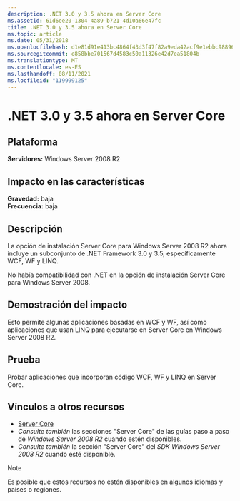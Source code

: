 ```yaml
---
description: .NET 3.0 y 3.5 ahora en Server Core
ms.assetid: 61d6ee20-1304-4a89-b721-4d10a66e47fc
title: .NET 3.0 y 3.5 ahora en Server Core
ms.topic: article
ms.date: 05/31/2018
ms.openlocfilehash: d1e81d91e413bc4864f43d3f47f82a9eda42acf9e1ebbc98896eb573554628e8
ms.sourcegitcommit: e858bbe701567d4583c50a11326e42d7ea51804b
ms.translationtype: MT
ms.contentlocale: es-ES
ms.lasthandoff: 08/11/2021
ms.locfileid: "119999125"
---
```

# <a name="net-30-and-35-now-on-server-core"></a>.NET 3.0 y 3.5 ahora en Server Core

## <a name="platform"></a>Plataforma

**Servidores:** Windows Server 2008 R2  



## <a name="feature-impact"></a>Impacto en las características

 **Gravedad:** baja  
**Frecuencia:** baja  





## <a name="description"></a>Descripción

La opción de instalación Server Core para Windows Server 2008 R2 ahora incluye un subconjunto de .NET Framework 3.0 y 3.5, específicamente WCF, WF y LINQ.

No había compatibilidad con .NET en la opción de instalación Server Core para Windows Server 2008.

## <a name="manifestation-of-impact"></a>Demostración del impacto

Esto permite algunas aplicaciones basadas en WCF y WF, así como aplicaciones que usan LINQ para ejecutarse en Server Core en Windows Server 2008 R2.

## <a name="testing"></a>Prueba

Probar aplicaciones que incorporan código WCF, WF y LINQ en Server Core.

## <a name="links-to-other-resources"></a>Vínculos a otros recursos

-   [Server Core](/previous-versions/windows/desktop/legacy/ms723891(v=vs.85))
-   *Consulte también* las secciones "Server Core" de las guías paso a paso de *Windows Server 2008 R2* cuando estén disponibles.
-   *Consulte también* la sección "Server Core" del *SDK Windows Server 2008 R2* cuando esté disponible.

> [!Note]  
> Es posible que estos recursos no estén disponibles en algunos idiomas y países o regiones.

 

 

 
